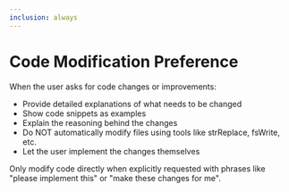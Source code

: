 ```yaml
---
inclusion: always
---
```


# Code Modification Preference

When the user asks for code changes or improvements:
- Provide detailed explanations of what needs to be changed
- Show code snippets as examples
- Explain the reasoning behind the changes
- Do NOT automatically modify files using tools like strReplace, fsWrite, etc.
- Let the user implement the changes themselves

Only modify code directly when explicitly requested with phrases like "please implement this" or "make these changes for me".
